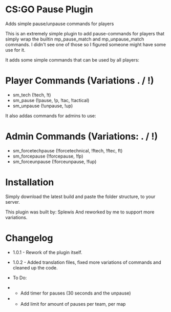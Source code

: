 # CS:GO Pause Plugin
Adds simple pause/unpause commands for players

This is an extremely simple plugin to add pause-commands for players that simply wrap the builtin mp_pause_match and mp_unpause_match commands. I didn't see one of those so I figured someone might have some use for it.

It adds some simple commands that can be used by all players:

# Player Commands (Variations . / !)
* sm_tech (!tech, !t)
* sm_pause (!pause, !p, !tac, !tactical)
* sm_unpause (!unpause, !up)

It also addas commands for admins to use:
# Admin Commands (Variations: . / !)
* sm_forcetechpause (!forcetechnical, !ftech, !ftec, ft)
* sm_forcepause (!forcepause, !fp)
* sm_forceunpause (!forceunpause, !fup)

# Installation
Simply download the latest build and paste the folder structure, to your server.

This plugin was built by: Splewis
And reworked by me to support more variations.

# Changelog
* 1.0.1 - Rework of the plugin itself.
* 1.0.2 - Added translation files, fixed more variations of commands and cleaned up the code.

* To Do:
* - Add timer for pauses (30 seconds and the unpause)
* - Add limit for amount of pauses per team, per map
